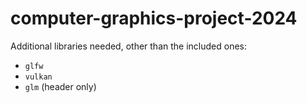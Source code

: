 # computer-graphics-project-2024

Additional libraries needed, other than the included ones:
- `glfw`
- `vulkan`
- `glm` (header only)